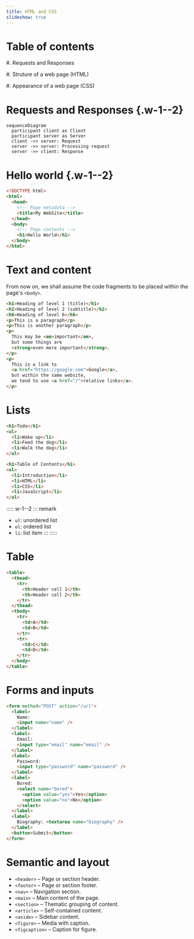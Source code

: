 ```yaml
---
title: HTML and CSS
slideshow: true
---
```


# Table of contents

#. Requests and Responses

#. Struture of a web page (HTML)

#. Appearance of a web page (CSS)

# Requests and Responses {.w-1--2}

~~~ mermaid
sequenceDiagram
  participant client as Client
  participant server as Server
  client ->> server: Request
  server ->> server: Processing request
  server ->> client: Response
~~~

# Hello world {.w-1--2}

~~~ html
<!DOCTYPE html>
<html>
  <head>
    <!-- Page metadata -->
    <title>My WebSite</title>
  </head>
  <body>
    <!-- Page contents -->
    <h1>Hello World</h1>
  </body>
</html>
~~~

# Text and content

From now on,
we shall assume the code fragments
to be placed within the page's `<body>`.

~~~ html {.run .columns .columns-2}
<h1>Heading of level 1 (title)</h1>
<h2>Heading of level 2 (subtitle)</h2>
<h6>Heading of level 6</h6>
<p>This is a paragraph</p>
<p>This is another paragraph</p>
<p>
  This may be <em>important</em>,
  but some things are
  <strong>even more important</strong>.
</p>
<p>
  This is a link to
  <a href="https://google.com">Google</a>,
  but within the same website,
  we tend to use <a href="/">relative links</a>.
</p>
~~~

# Lists

~~~ html {.run .columns .columns-2}
<h1>Todo</h1>
<ul>
  <li>Wake up</li>
  <li>Feed the dog</li>
  <li>Walk the dog</li>
</ul>

<h1>Table of Contents</h1>
<ol>
  <li>Introduction</li>
  <li>HTML</li>
  <li>CSS</li>
  <li>JavaScript</li>
</ol>
~~~

::::: w-1--2
::: remark
- `ul`: unordered list
- `ol`: ordered list
- `li`: list item
:::
:::::

# Table

~~~ html {.run .columns-2}
<table>
  <thead>
    <tr>
      <th>Header cell 1</th>
      <th>Header cell 2</th>
    </tr>
  </thead>
  <tbody>
    <tr>
      <td>A</td>
      <td>B</td>
    </tr>
    <tr>
      <td>C</td>
      <td>D</td>
    </tr>
  </body>
</table>
~~~

# Forms and inputs

~~~ html {.run .columns .columns-2}
<form method="POST" action="/url">
  <label>
    Name:
    <input name="name" />
  </label>
  <label>
    Email:
    <input type="email" name="email" />
  </label>
  <label>
    Password:
    <input type="password" name="password" />
  </label>
  <label>
    Bored:
    <select name="bored">
      <option value="yes">Yes</option>
      <option value="no">No</option>
    </select>
  </label>
  <label>
    Biography: <textarea name="biography" />
  </label>
  <button>Submit</button>
</form>
~~~

# Semantic and layout

- `<header>` – Page or section header.
- `<footer>` – Page or section footer.
- `<nav>` – Navigation section.
- `<main>` – Main content of the page.
- `<section>` – Thematic grouping of content.
- `<article>` – Self-contained content.
- `<aside>` – Sidebar content.
- `<figure>` – Media with caption.
- `<figcaption>` – Caption for figure.
